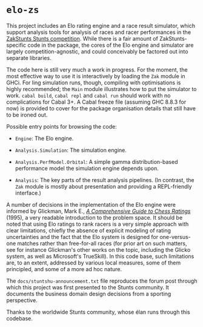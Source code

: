 # `elo-zs`

This project includes an Elo rating engine and a race result simulator, which
support analysis tools for analysis of races and racer performances in the
[ZakStunts Stunts competition](http://zak.stunts.hu). While there is a fair
amount of ZakStunts-specific code in the package, the cores of the Elo engine
and simulator are largely competition-agnostic, and could conceivably be
factored out into separate libraries.

The code here is still very much a work in progress. For the moment, the
most effective way to use it is interactively by loading the `Zak` module in
GHCi. For ling simulation runs, though, compiling with optimisations is highly
recommended; the `Main` module illustrates how to put the simulator to work.
`cabal build`, `cabal repl` and `cabal run` should work with no complications
for Cabal 3+. A Cabal freeze file (assuming GHC 8.8.3 for now) is provided to
cover for the package organisation details that still have to be ironed out.

Possible entry points for browsing the code:

- `Engine`: The Elo engine.

- `Analysis.Simulation`: The simulation engine.

- `Analysis.PerfModel.Orbital`: A simple gamma distribution-based performance
    model the simulation engine depends upon.

- `Analysis`: The key parts of the result analysis pipelines. (In contrast,
    the `Zak` module is mostly about presentation and providing a
    REPL-friendly interface.)

A number of decisions in the implementation of the Elo engine were informed by
Glickman, Mark E., [*A Comprehensive Guide to Chess
Ratings*](http://www.glicko.net/research/acjpaper.pdf) (1995), a very readable
introduction to the problem space. It should be noted that using Elo ratings
to rank racers is a very simple approach with clear limitations, chiefly the
absence of explicit modeling of rating uncertainties and the fact that the Elo
system is designed for one-versus-one matches rather than free-for-all races
(for prior art on such matters, see for instance Glickman's other works on the
topic, including the Glicko system, as well as Microsoft's TrueSkill). In this
code base, such limitations are, to an extent, addressed by various local
measures, some of them principled, and some of a more ad hoc nature.

The `docs/stuntshu-announcement.txt` file reproduces the forum post
through which this project was first presented to the Stunts community.
It documents the business domain design decisions from a sporting
perspective.

Thanks to the worldwide Stunts community, whose élan runs through this
codebase.

